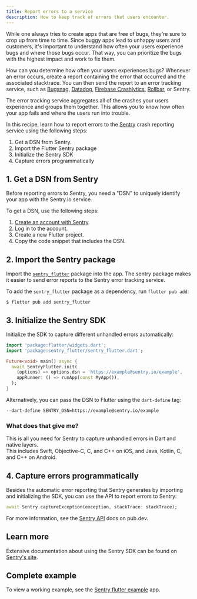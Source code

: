 ```yaml
---
title: Report errors to a service
description: How to keep track of errors that users encounter.
---
```


<?code-excerpt path-base="cookbook/maintenance/error_reporting/"?>

While one always tries to create apps that are free of bugs,
they're sure to crop up from time to time.
Since buggy apps lead to unhappy users and customers,
it's important to understand how often your users
experience bugs and where those bugs occur.
That way, you can prioritize the bugs with the
highest impact and work to fix them.

How can you determine how often your users experiences bugs?
Whenever an error occurs, create a report containing the
error that occurred and the associated stacktrace.
You can then send the report to an error tracking
service, such as [Bugsnag][], [Datadog][],
[Firebase Crashlytics][], [Rollbar][], or Sentry.

The error tracking service aggregates all of the crashes your users
experience and groups them together. This allows you to know how often your
app fails and where the users run into trouble.

In this recipe, learn how to report errors to the
[Sentry][] crash reporting service using
the following steps:

  1. Get a DSN from Sentry.
  2. Import the Flutter Sentry package
  3. Initialize the Sentry SDK
  4. Capture errors programmatically

## 1. Get a DSN from Sentry

Before reporting errors to Sentry, you need a "DSN" to uniquely identify
your app with the Sentry.io service.

To get a DSN, use the following steps:

  1. [Create an account with Sentry][].
  2. Log in to the account.
  3. Create a new Flutter project.
  4. Copy the code snippet that includes the DSN.

## 2. Import the Sentry package

Import the [`sentry_flutter`][] package into the app.
The sentry package makes it easier to send
error reports to the Sentry error tracking service.

To add the `sentry_flutter` package as a dependency,
run `flutter pub add`:

```terminal
$ flutter pub add sentry_flutter
```

## 3. Initialize the Sentry SDK

Initialize the SDK to capture different unhandled errors automatically:

<?code-excerpt "lib/main.dart (InitializeSDK)"?>
```dart
import 'package:flutter/widgets.dart';
import 'package:sentry_flutter/sentry_flutter.dart';

Future<void> main() async {
  await SentryFlutter.init(
    (options) => options.dsn = 'https://example@sentry.io/example',
    appRunner: () => runApp(const MyApp()),
  );
}
```

Alternatively, you can pass the DSN to Flutter using the `dart-define` tag:

```sh
--dart-define SENTRY_DSN=https://example@sentry.io/example
```

### What does that give me?

This is all you need for Sentry to capture unhandled errors in Dart and native layers.  
This includes Swift, Objective-C, C, and C++ on iOS, and Java, Kotlin, C, and C++ on Android.

## 4. Capture errors programmatically

Besides the automatic error reporting that Sentry generates by
importing and initializing the SDK,
you can use the API to report errors to Sentry:

<?code-excerpt "lib/main.dart (CaptureException)"?>
```dart
await Sentry.captureException(exception, stackTrace: stackTrace);
```

For more information, see the [Sentry API][] docs on pub.dev.

## Learn more

Extensive documentation about using the Sentry SDK can be found on [Sentry's site][].

## Complete example

To view a working example,
see the [Sentry flutter example][] app.


[Sentry flutter example]: {{site.github}}/getsentry/sentry-dart/tree/main/flutter/example
[Create an account with Sentry]: https://sentry.io/signup/
[Bugsnag]: https://www.bugsnag.com/platforms/flutter
[Datadog]: https://docs.datadoghq.com/real_user_monitoring/flutter/
[Rollbar]: https://rollbar.com/
[Sentry]: https://sentry.io/welcome/
[`sentry_flutter`]: {{site.pub-pkg}}/sentry_flutter
[Sentry API]: {{site.pub-api}}/sentry_flutter/latest/sentry_flutter/sentry_flutter-library.html
[Sentry's site]: https://docs.sentry.io/platforms/flutter/
[Firebase Crashlytics]: {{site.firebase}}/docs/crashlytics
